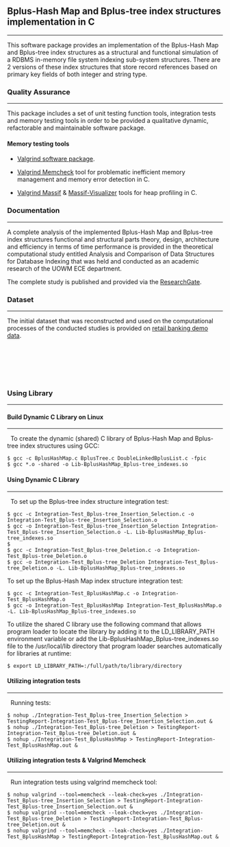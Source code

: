 ## Bplus-Hash Map and Bplus-tree index structures implementation in C

                
----

This software package provides an implementation of the Bplus-Hash Map and Bplus-tree index structures as a structural and functional simulation of a RDBMS in-memory file system indexing sub-system structures. There are 2 versions of these index structures that store record references based on primary key fields of both integer and string type.

### Quality Assurance

                
----

This package includes a set of unit testing function tools, integration tests and memory testing tools in order to be provided a qualitative dynamic, refactorable and maintainable software package.

#### Memory testing tools

- [Valgrind software package](https://valgrind.org/).

- [Valgrind Memcheck](https://valgrind.org/docs/manual/mc-manual.html#mc-manual.errormsgs) tool for problematic inefficient memory management and memory error detection in C.

- [Valgrind Massif](https://valgrind.org/docs/manual/ms-manual.html) & [Massif-Visualizer](https://apps.kde.org/massif-visualizer/) tools for heap profiling in C.

### Documentation

                
----

A complete analysis of the implemented Bplus-Hash Map and Bplus-tree index structures functional and structural parts theory, design, architecture and efficiency in terms of time performance is provided in the theoretical computational study entitled Analysis and Comparison of Data Structures for Database Indexing that was held and conducted as an academic research of the UOWM ECE department.

The complete study is published and provided via the [ResearchGate](https://www.researchgate.net/profile/Sotirios-Salakos).

### Dataset

                
----

The initial dataset that was reconstructed and used on the computational processes of the conducted studies is provided on [retail banking demo data](https://data.world/lpetrocelli/retail-banking-demo-data).

&nbsp;

&nbsp;

&nbsp;
### Using Library
----

#### Build Dynamic C Library on Linux
----

&nbsp;
To create the dynamic (shared) C library of Bplus-Hash Map and Bplus-tree index structures using GCC:
```
$ gcc -c BplusHashMap.c BplusTree.c DoubleLinkedBplusList.c -fpic
$ gcc *.o -shared -o Lib-BplusHashMap_Bplus-tree_indexes.so
```

#### Using Dynamic C Library
----

&nbsp;
To set up the Bplus-tree index structure integration test:
```
$ gcc -c Integration-Test_Bplus-tree_Insertion_Selection.c -o Integration-Test_Bplus-tree_Insertion_Selection.o
$ gcc -o Integration-Test_Bplus-tree_Insertion_Selection Integration-Test_Bplus-tree_Insertion_Selection.o -L. Lib-BplusHashMap_Bplus-tree_indexes.so
$
$ gcc -c Integration-Test_Bplus-tree_Deletion.c -o Integration-Test_Bplus-tree_Deletion.o
$ gcc -o Integration-Test_Bplus-tree_Deletion Integration-Test_Bplus-tree_Deletion.o -L. Lib-BplusHashMap_Bplus-tree_indexes.so
```

To set up the Bplus-Hash Map index structure integration test:
```
$ gcc -c Integration-Test_BplusHashMap.c -o Integration-Test_BplusHashMap.o
$ gcc -o Integration-Test_BplusHashMap Integration-Test_BplusHashMap.o -L. Lib-BplusHashMap_Bplus-tree_indexes.so
```

To utilize the shared C library use the following command that allows program loader to locate the library by adding it to the LD_LIBRARY_PATH environment variable or add the Lib-BplusHashMap_Bplus-tree_indexes.so file to the /usr/local/lib directory that program loader searches automatically for libraries at runtime: 
```
$ export LD_LIBRARY_PATH=:/full/path/to/library/directory
```

#### Utilizing integration tests
----

&nbsp;
Running tests:
```
$ nohup ./Integration-Test_Bplus-tree_Insertion_Selection > TestingReport-Integration-Test_Bplus-tree_Insertion_Selection.out &
$ nohup ./Integration-Test_Bplus-tree_Deletion > TestingReport-Integration-Test_Bplus-tree_Deletion.out &
$ nohup ./Integration-Test_BplusHashMap > TestingReport-Integration-Test_BplusHashMap.out &
```

#### Utilizing integration tests & Valgrind Memcheck
----

&nbsp;
Run integration tests using valgrind memcheck tool:
```
$ nohup valgrind --tool=memcheck --leak-check=yes ./Integration-Test_Bplus-tree_Insertion_Selection > TestingReport-Integration-Test_Bplus-tree_Insertion_Selection.out &
$ nohup valgrind --tool=memcheck --leak-check=yes ./Integration-Test_Bplus-tree_Deletion > TestingReport-Integration-Test_Bplus-tree_Deletion.out &
$ nohup valgrind --tool=memcheck --leak-check=yes ./Integration-Test_BplusHashMap > TestingReport-Integration-Test_BplusHashMap.out &
```

